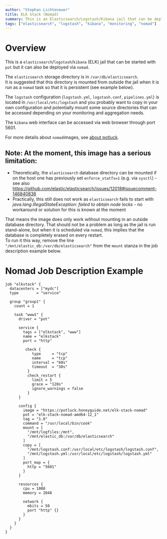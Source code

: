```yaml
---
author: "Stephan Lichtenauer"
title: ELK Stack (Nomad)
summary: This is an Elasticsearch/Logstash/Kibana jail that can be deployed via nomad.
tags: ["elasticsearch", "logstash", "kibana", "monitoring", "nomad"]
---
```


# Overview

This is a ```elasticsearch```/```logstash```/```kibana``` (ELK)  jail that can be started with ```pot``` but it can also be deployed via ```nomad```.

The ```elasticsearch``` storage directory is in ```/var/db/elasticsearch```.    
It is suggested that this directory is mounted from outside the jail when it is run as a ```nomad``` task so that it is persistent (see example below).

The ```logstash``` configuration (```logstash.yml```, ```logstash.conf```, ```pipelines.yml```) is located in ```/usr/local/etc/logstash``` and you probably want to copy in your own configuration and potentially mount some source directories that can be accessed depending on your monitoring and aggregation needs.

The ```kibana``` web interface can be accessed via web browser through port 5601. 

For more details about ```nomad```images, see [about potluck](https://potluck.honeyguide.net/micro/about-potluck/).

## Note: At the moment, this image has a serious limitation:

* Theoretically, the ```elasticsearch``` database directory can be mounted if on the host one has previously set ```enforce_statfs=1``` (e.g. via ```sysctl```) - see also https://github.com/elastic/elasticsearch/issues/12018#issuecomment-146840836
* Practically, this still does not work as ```elasticsearch``` fails to start with _java.lang.IllegalStateException: failed to obtain node locks_ - no workaround or solution for this is known at the moment

That means the image does only work without mounting in an outside database directory. That should not be a problem as long as the jail is run stand-alone, but when it is scheduled via ```nomad```, this implies that the database is completely erased on every restart.   
To run it this way, remove the line ```          "/mnt/elastic_db:/var/db/elasticsearch"``` from the ```mount``` stanza in the job description example below.


# Nomad Job Description Example

```
job "elkstack" {
  datacenters = ["mydc"]
  type        = "service"

  group "group1" {
    count = 1 

    task "www1" {
      driver = "pot"

      service {
        tags = ["elkstack", "www"]
        name = "elkstack"
        port = "http"

         check {
            type     = "tcp"
            name     = "tcp"
            interval = "60s"
            timeout  = "30s"
          }
          check_restart {
            limit = 5
            grace = "120s"
            ignore_warnings = false
          }
      }

      config {
        image = "https://potluck.honeyguide.net/elk-stack-nomad"
        pot = "elk-stack-nomad-amd64-12_1"
        tag = "1.0"
        command = "/usr/local/bin/cook"
        mount = [
          "/mnt/logfiles:/mnt",
          "/mnt/elastic_db:/var/db/elasticsearch"
        ]
        copy = [
          "/mnt/logstash.conf:/usr/local/etc/logstash/logstash.conf",
          "/mnt/logstash.yml:/usr/local/etc/logstash/logstash.yml"
        ]
        port_map = {
          http = "5601"
        }
      }

      resources {
        cpu = 1000
        memory = 2048 

        network {
          mbits = 50
          port "http" {}
        }
      }
    }
  }
}
```


